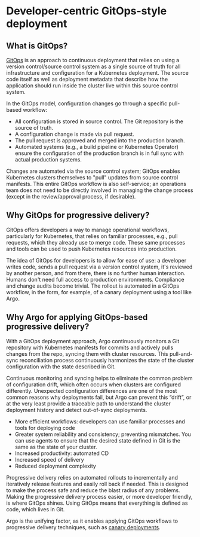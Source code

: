 # Developer-centric GitOps-style deployment 

## What is GitOps?

[GitOps](https://www.getambassador.io/learn/kubernetes-glossary/gitops/) is an approach to continuous deployment that relies on using a version control/source control system as a single source of truth for all infrastructure and configuration for a Kubernetes deployment. The source code itself as well as deployment metadata that describe how the application should run inside the cluster live within this source control system. 

In the GitOps model, configuration changes go through a specific pull-based workflow:

*   All configuration is stored in source control. The Git repository is the source of truth.
*   A configuration change is made via pull request.
*   The pull request is approved and merged into the production branch.
*   Automated systems (e.g., a build pipeline or Kubernetes Operator) ensure the configuration of the production branch is in full sync with actual production systems.

Changes are automated via the source control system; GitOps enables Kubernetes clusters themselves to "pull" updates from source control manifests. This entire GitOps workflow is also self-service; an operations team does not need to be directly involved in managing the change process (except in the review/approval process, if desirable). 

## Why GitOps for progressive delivery?

GitOps offers developers a way to manage operational workflows, particularly for Kubernetes, that relies on familiar processes, e.g., pull requests, which they already use to merge code. These same processes and tools can be used to push Kubernetes resources into production. 

The idea of GitOps for developers is to allow for ease of use: a developer writes code, sends a pull request via a version control system, it's reviewed by another person, and from there, there is no further human interaction. Humans don't need full access to production environments. Compliance and change audits become trivial. The rollout is automated in a GitOps workflow, in the form, for example, of a canary deployment using a tool like Argo.

## Why Argo for applying GitOps-based progressive delivery?

With a GitOps deployment approach, Argo continuously monitors a Git repository with Kubernetes manifests for commits and actively pulls changes from the repo, syncing them with cluster resources. This pull-and-sync reconciliation process continuously harmonizes the state of the cluster configuration with the state described in Git. 

Continuous monitoring and syncing helps to eliminate the common problem of configuration drift, which often occurs when clusters are configured differently. Unexpected configuration differences are one of the most common reasons why deployments fail, but Argo can prevent this “drift”, or at the very least provide a traceable path to understand the cluster deployment history and detect out-of-sync deployments. 

*   More efficient workflows: developers can use familiar processes and tools for deploying code
*   Greater system reliability and consistency; preventing mismatches. You can use agents to ensure that the desired state defined in Git is the same as the state of your cluster.
*   Increased productivity: automated CD
*   Increased speed of delivery 
*   Reduced deployment complexity

Progressive delivery relies on automated rollouts to incrementally and iteratively release features and easily roll back if needed. This is designed to make the process safe and reduce the blast radius of any problems. Making the progressive delivery process easier, or more developer friendly, is where GitOps shines. Using GitOps means that everything is defined as code, which lives in Git. 

Argo is the unifying factor, as it enables applying GitOps workflows to progressive delivery techniques, such as [canary deployments](https://blog.argoproj.io/deploying-argo-rollouts-with-ambassador-for-canary-releases-on-kubernetes-f5910ed1fd61).
